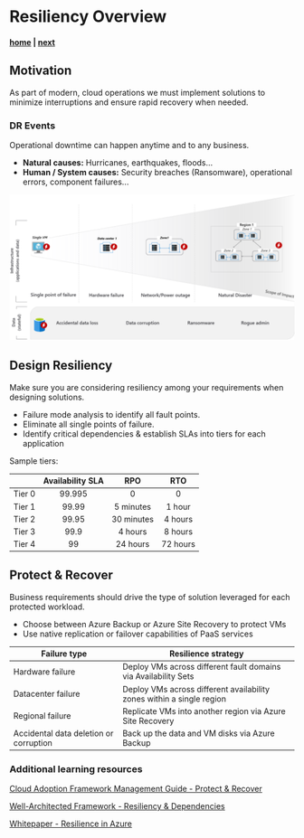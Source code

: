 # Resiliency Overview

#### [home](./readme.md)  | [next](./backup.md)

## Motivation
As part of modern, cloud operations we must implement solutions to minimize interruptions and ensure rapid recovery when needed.

### DR Events
Operational downtime can happen anytime and to any business.

- **Natural causes:** Hurricanes, earthquakes, floods...
- **Human / System causes:** Security breaches (Ransomware), operational errors, component failures...

![Resiliency - Scope of impact for data and applications in different types of failures](/images/resilience-scope-of-impact.png)

## Design Resiliency
Make sure you are considering resiliency among your requirements when designing solutions.

  - Failure mode analysis to identify all fault points.
  - Eliminate all single points of failure.
  - Identify critical dependencies & establish SLAs into tiers for each application

Sample tiers:

|        | Availability SLA |     RPO    |    RTO   |
|:------:|:----------------:|:----------:|:--------:|
| Tier 0 |      99.995      |      0     |     0    |
| Tier 1 |       99.99      |  5 minutes |  1 hour  |
| Tier 2 |       99.95      | 30 minutes |  4 hours |
| Tier 3 |       99.9       |   4 hours  |  8 hours |
| Tier 4 |        99        |  24 hours  | 72 hours |

## Protect & Recover 
Business requirements should drive the type of solution leveraged for each protected workload.

  - Choose between Azure Backup or Azure Site Recovery to protect VMs
  - Use native replication or failover capabilities of PaaS services

| Failure type | Resilience strategy |
|---|---|
| Hardware failure | Deploy VMs across different fault domains via Availability Sets |
| Datacenter failure | Deploy VMs across different availability zones within a single region |
| Regional failure | Replicate VMs into another region via Azure Site Recovery |
| Accidental data deletion or corruption | Back up the data and VM disks via Azure Backup |
  
### Additional learning resources

[Cloud Adoption Framework Management Guide - Protect & Recover](https://docs.microsoft.com/en-us/azure/cloud-adoption-framework/manage/azure-management-guide/protect-recover?tabs=AzureBackup%2Csiterecovery)

[Well-Architected Framework - Resiliency & Dependencies](https://docs.microsoft.com/en-us/azure/architecture/framework/resiliency/design-resiliency)

[Whitepaper - Resilience in Azure](https://aka.ms/resilience-in-azure-whitepaper)
